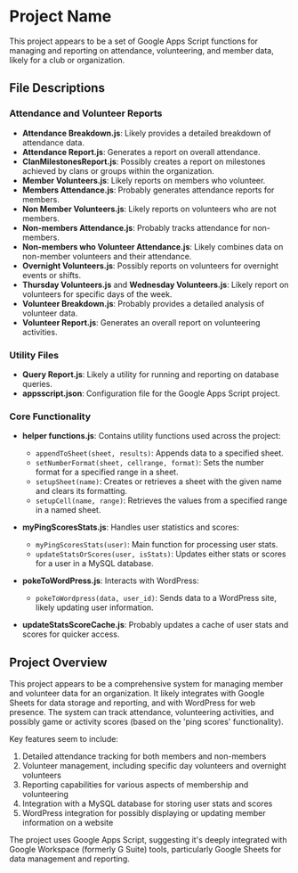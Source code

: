 # Project Name

This project appears to be a set of Google Apps Script functions for managing and reporting on attendance, volunteering, and member data, likely for a club or organization.

## File Descriptions

### Attendance and Volunteer Reports

- **Attendance Breakdown.js**: Likely provides a detailed breakdown of attendance data.
- **Attendance Report.js**: Generates a report on overall attendance.
- **ClanMilestonesReport.js**: Possibly creates a report on milestones achieved by clans or groups within the organization.
- **Member Volunteers.js**: Likely reports on members who volunteer.
- **Members Attendance.js**: Probably generates attendance reports for members.
- **Non Member Volunteers.js**: Likely reports on volunteers who are not members.
- **Non-members Attendance.js**: Probably tracks attendance for non-members.
- **Non-members who Volunteer Attendance.js**: Likely combines data on non-member volunteers and their attendance.
- **Overnight Volunteers.js**: Possibly reports on volunteers for overnight events or shifts.
- **Thursday Volunteers.js** and **Wednesday Volunteers.js**: Likely report on volunteers for specific days of the week.
- **Volunteer Breakdown.js**: Probably provides a detailed analysis of volunteer data.
- **Volunteer Report.js**: Generates an overall report on volunteering activities.

### Utility Files

- **Query Report.js**: Likely a utility for running and reporting on database queries.
- **appsscript.json**: Configuration file for the Google Apps Script project.

### Core Functionality

- **helper functions.js**: Contains utility functions used across the project:
  - `appendToSheet(sheet, results)`: Appends data to a specified sheet.
  - `setNumberFormat(sheet, cellrange, format)`: Sets the number format for a specified range in a sheet.
  - `setupSheet(name)`: Creates or retrieves a sheet with the given name and clears its formatting.
  - `setupCell(name, range)`: Retrieves the values from a specified range in a named sheet.

- **myPingScoresStats.js**: Handles user statistics and scores:
  - `myPingScoresStats(user)`: Main function for processing user stats.
  - `updateStatsOrScores(user, isStats)`: Updates either stats or scores for a user in a MySQL database.

- **pokeToWordPress.js**: Interacts with WordPress:
  - `pokeToWordpress(data, user_id)`: Sends data to a WordPress site, likely updating user information.

- **updateStatsScoreCache.js**: Probably updates a cache of user stats and scores for quicker access.

## Project Overview

This project appears to be a comprehensive system for managing member and volunteer data for an organization. It likely integrates with Google Sheets for data storage and reporting, and with WordPress for web presence. The system can track attendance, volunteering activities, and possibly game or activity scores (based on the 'ping scores' functionality).

Key features seem to include:
1. Detailed attendance tracking for both members and non-members
2. Volunteer management, including specific day volunteers and overnight volunteers
3. Reporting capabilities for various aspects of membership and volunteering
4. Integration with a MySQL database for storing user stats and scores
5. WordPress integration for possibly displaying or updating member information on a website

The project uses Google Apps Script, suggesting it's deeply integrated with Google Workspace (formerly G Suite) tools, particularly Google Sheets for data management and reporting.
